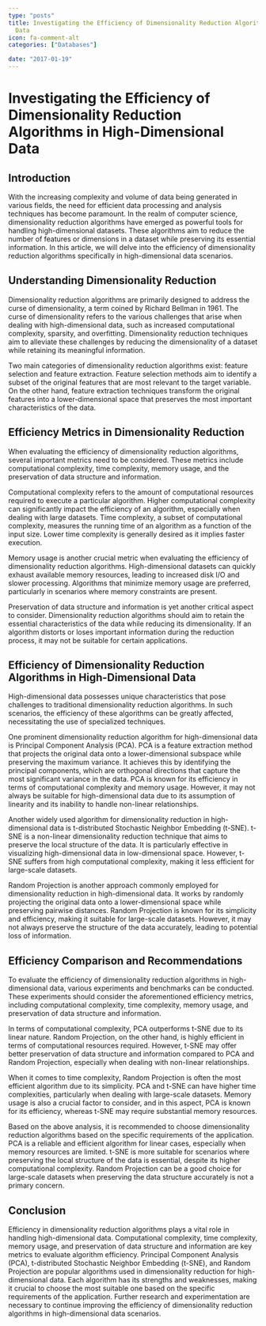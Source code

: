 ```yaml
---
type: "posts"
title: Investigating the Efficiency of Dimensionality Reduction Algorithms in HighDimensional
  Data
icon: fa-comment-alt
categories: ["Databases"]

date: "2017-01-19"
---
```




# Investigating the Efficiency of Dimensionality Reduction Algorithms in High-Dimensional Data

## Introduction

With the increasing complexity and volume of data being generated in various fields, the need for efficient data processing and analysis techniques has become paramount. In the realm of computer science, dimensionality reduction algorithms have emerged as powerful tools for handling high-dimensional datasets. These algorithms aim to reduce the number of features or dimensions in a dataset while preserving its essential information. In this article, we will delve into the efficiency of dimensionality reduction algorithms specifically in high-dimensional data scenarios.

## Understanding Dimensionality Reduction

Dimensionality reduction algorithms are primarily designed to address the curse of dimensionality, a term coined by Richard Bellman in 1961. The curse of dimensionality refers to the various challenges that arise when dealing with high-dimensional data, such as increased computational complexity, sparsity, and overfitting. Dimensionality reduction techniques aim to alleviate these challenges by reducing the dimensionality of a dataset while retaining its meaningful information.

Two main categories of dimensionality reduction algorithms exist: feature selection and feature extraction. Feature selection methods aim to identify a subset of the original features that are most relevant to the target variable. On the other hand, feature extraction techniques transform the original features into a lower-dimensional space that preserves the most important characteristics of the data.

## Efficiency Metrics in Dimensionality Reduction

When evaluating the efficiency of dimensionality reduction algorithms, several important metrics need to be considered. These metrics include computational complexity, time complexity, memory usage, and the preservation of data structure and information.

Computational complexity refers to the amount of computational resources required to execute a particular algorithm. Higher computational complexity can significantly impact the efficiency of an algorithm, especially when dealing with large datasets. Time complexity, a subset of computational complexity, measures the running time of an algorithm as a function of the input size. Lower time complexity is generally desired as it implies faster execution.

Memory usage is another crucial metric when evaluating the efficiency of dimensionality reduction algorithms. High-dimensional datasets can quickly exhaust available memory resources, leading to increased disk I/O and slower processing. Algorithms that minimize memory usage are preferred, particularly in scenarios where memory constraints are present.

Preservation of data structure and information is yet another critical aspect to consider. Dimensionality reduction algorithms should aim to retain the essential characteristics of the data while reducing its dimensionality. If an algorithm distorts or loses important information during the reduction process, it may not be suitable for certain applications.

## Efficiency of Dimensionality Reduction Algorithms in High-Dimensional Data

High-dimensional data possesses unique characteristics that pose challenges to traditional dimensionality reduction algorithms. In such scenarios, the efficiency of these algorithms can be greatly affected, necessitating the use of specialized techniques.

One prominent dimensionality reduction algorithm for high-dimensional data is Principal Component Analysis (PCA). PCA is a feature extraction method that projects the original data onto a lower-dimensional subspace while preserving the maximum variance. It achieves this by identifying the principal components, which are orthogonal directions that capture the most significant variance in the data. PCA is known for its efficiency in terms of computational complexity and memory usage. However, it may not always be suitable for high-dimensional data due to its assumption of linearity and its inability to handle non-linear relationships.

Another widely used algorithm for dimensionality reduction in high-dimensional data is t-distributed Stochastic Neighbor Embedding (t-SNE). t-SNE is a non-linear dimensionality reduction technique that aims to preserve the local structure of the data. It is particularly effective in visualizing high-dimensional data in low-dimensional space. However, t-SNE suffers from high computational complexity, making it less efficient for large-scale datasets.

Random Projection is another approach commonly employed for dimensionality reduction in high-dimensional data. It works by randomly projecting the original data onto a lower-dimensional space while preserving pairwise distances. Random Projection is known for its simplicity and efficiency, making it suitable for large-scale datasets. However, it may not always preserve the structure of the data accurately, leading to potential loss of information.

## Efficiency Comparison and Recommendations

To evaluate the efficiency of dimensionality reduction algorithms in high-dimensional data, various experiments and benchmarks can be conducted. These experiments should consider the aforementioned efficiency metrics, including computational complexity, time complexity, memory usage, and preservation of data structure and information.

In terms of computational complexity, PCA outperforms t-SNE due to its linear nature. Random Projection, on the other hand, is highly efficient in terms of computational resources required. However, t-SNE may offer better preservation of data structure and information compared to PCA and Random Projection, especially when dealing with non-linear relationships.

When it comes to time complexity, Random Projection is often the most efficient algorithm due to its simplicity. PCA and t-SNE can have higher time complexities, particularly when dealing with large-scale datasets. Memory usage is also a crucial factor to consider, and in this aspect, PCA is known for its efficiency, whereas t-SNE may require substantial memory resources.

Based on the above analysis, it is recommended to choose dimensionality reduction algorithms based on the specific requirements of the application. PCA is a reliable and efficient algorithm for linear cases, especially when memory resources are limited. t-SNE is more suitable for scenarios where preserving the local structure of the data is essential, despite its higher computational complexity. Random Projection can be a good choice for large-scale datasets when preserving the data structure accurately is not a primary concern.

## Conclusion

Efficiency in dimensionality reduction algorithms plays a vital role in handling high-dimensional data. Computational complexity, time complexity, memory usage, and preservation of data structure and information are key metrics to evaluate algorithm efficiency. Principal Component Analysis (PCA), t-distributed Stochastic Neighbor Embedding (t-SNE), and Random Projection are popular algorithms used in dimensionality reduction for high-dimensional data. Each algorithm has its strengths and weaknesses, making it crucial to choose the most suitable one based on the specific requirements of the application. Further research and experimentation are necessary to continue improving the efficiency of dimensionality reduction algorithms in high-dimensional data scenarios.